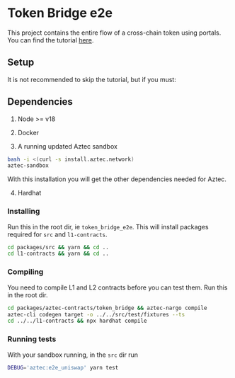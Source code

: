 # Token Bridge e2e

This project contains the entire flow of a cross-chain token using portals. You can find the tutorial [here](https://docs.aztec.network/dev_docs/tutorials/token_portal/main).

## Setup

It is not recommended to skip the tutorial, but if you must:

## Dependencies
1. Node >= v18

2. Docker

3. A running updated Aztec sandbox

```bash
bash -i <(curl -s install.aztec.network) 
aztec-sandbox
```

With this installation you will get the other dependencies needed for Aztec.

4. Hardhat

### Installing

Run this in the root dir, ie `token_bridge_e2e`. This will install packages required for `src` and `l1-contracts`.

```bash
cd packages/src && yarn && cd ..
cd l1-contracts && yarn && cd ..
```
### Compiling

You need to compile L1 and L2 contracts before you can test them. Run this in the root dir.

```bash
cd packages/aztec-contracts/token_bridge && aztec-nargo compile
aztec-cli codegen target -o ../../src/test/fixtures --ts
cd ../../l1-contracts && npx hardhat compile
```

### Running tests
With your sandbox running, in the `src` dir run

```bash
DEBUG='aztec:e2e_uniswap' yarn test
```

